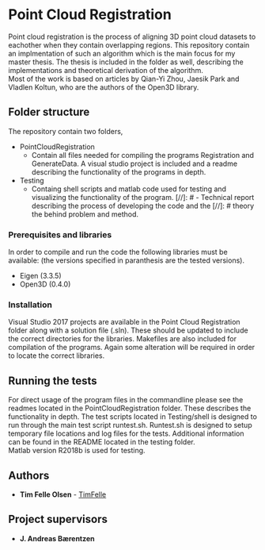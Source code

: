 # Point Cloud Registration
Point cloud registration is the process of aligning 3D point cloud datasets to 
eachother when they contain overlapping regions. This repository contain an 
implmentation of such an algorithm which is the main focus for my master thesis.
The thesis is included in the folder as well, describing the implementations and
theoretical derivation of the algorithm.  
Most of the work is based on articles by Qian-Yi Zhou, Jaesik Park and Vladlen 
Koltun, who are the authors of the Open3D library.

## Folder structure
The repository contain two folders, 
- PointCloudRegistration
	- 	Contain all files needed for compiling the programs Registration and 
		GenerateData. A visual studio project is included and a readme 
		describing the functionality of the programs in depth.
- Testing
	- 	Containg shell scripts and matlab code used for testing and visualizing
		the functionality of the program.
[//]: # - Technical report describing the process of developing the code and the 
[//]: #   theory the behind problem and method.

### Prerequisites and libraries
In order to compile and run the code the following libraries must be available: 
(the versions specified in paranthesis are the tested versions).
- Eigen  (3.3.5)
- Open3D (0.4.0)

### Installation
Visual Studio 2017 projects are available in the Point Cloud Registration folder
along with a solution file (.sln). These should be updated to include the 
correct directories for the libraries.
Makefiles are also included for compilation of the programs. Again some
alteration will be required in order to locate the correct libraries.

## Running the tests
For direct usage of the program files in the commandline please see the 
readmes located in the PointCloudRegistration folder. These describes the 
functionality in depth.
The test scripts located in Testing/shell is designed to run through the main 
test script runtest.sh. Runtest.sh is designed to setup temporary file locations
and log files for the tests. Additional information can be found in the README 
located in the testing folder.  
Matlab version R2018b is used for testing.

## Authors
* **Tim Felle Olsen** -  [TimFelle](https://github.com/TimFelle)

## Project supervisors
* **J. Andreas Bærentzen**

